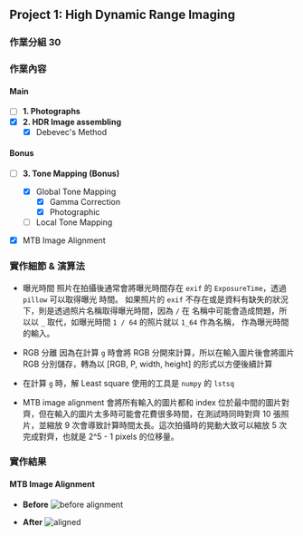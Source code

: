 
## Project 1: High Dynamic Range Imaging

### 作業分組 30

### 作業內容

#### Main
- [ ] **1. Photographs**
- [x] **2. HDR Image assembling**
  - [x] Debevec's Method

#### Bonus
- [ ] **3. Tone Mapping (Bonus)**
  - [x] Global Tone Mapping
    - [x] Gamma Correction
    - [x] Photographic
  - [ ] Local Tone Mapping
- [x] MTB Image Alignment


### 實作細節 & 演算法

* 曝光時間
  照片在拍攝後通常會將曝光時間存在 `exif` 的 `ExposureTime`，透過 `pillow` 可以取得曝光  時間。
  如果照片的 `exif` 不存在或是資料有缺失的狀況下，則是透過照片名稱取得曝光時間，因為 `/` 在  名稱中可能會造成問題，所以以 `_` 取代，如曝光時間 `1 / 64` 的照片就以 `1_64` 作為名稱，  作為曝光時間的輸入。

* RGB 分離
  因為在計算 `g` 時會將 RGB 分開來計算，所以在輸入圖片後會將圖片 RGB 分別儲存，轉為以 [RGB, P, width, height] 的形式以方便後續計算

* 在計算 `g` 時，解 Least square 使用的工具是 `numpy` 的 `lstsq`

* MTB image alignment 會將所有輸入的圖片都和 index 位於最中間的圖片對齊，但在輸入的圖片太多時可能會花費很多時間，在測試時同時對齊 10 張照片，並縮放 9 次會導致計算時間太長。這次拍攝時的晃動大致可以縮放 5 次完成對齊，也就是 2^5 - 1 pixels 的位移量。


### 實作結果

#### MTB Image Alignment
* **Before**
  <img src="assets/pre_alignment.png" alt="before alignment"/>

* **After**
  <img src="assets/aligned.png" alt="aligned"/>
